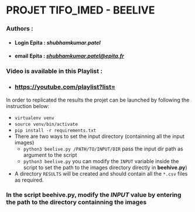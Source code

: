 # PROJET TIFO_IMED - BEELIVE

### **Authors** :
- #### **Login Epita** : ***shubhamkumar.patel***
- #### **email Epita** : ***shubhamkumar.patel@epita.fr***

### Video is available in this Playlist :
- ### https://youtube.com/playlist?list=


In order to replicated the results the projet can be launched by following the instruction below:
- `virtualenv venv`
- `source venv/bin/activate`
- `pip install -r requirements.txt`
- There are two ways to set the input directory (containning all the input images)
  - `python3 beelive.py /PATH/TO/INPUT/DIR` pass the input dir path as argument to the script
  - `python3 beelive.py` you can modify the `INPUT` variable inside the script to set the path to the images directory directly in **beehive.py**)
- A directory `RESULTS` will be created and should contain all the `*.csv` files as required.

### **In the script beehive.py, modify the ***INPUT*** value by entering the path to the directory containning the images**
